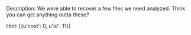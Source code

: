 Description:
We were able to recover a few files we need analyzed. Think you can get anything outta these?

Hint:
[{u'cost': 0, u'id': 11}]